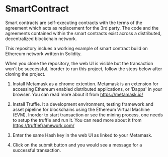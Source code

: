 # SmartContract

Smart contracts are self-executing contracts with the terms of the agreement which acts as replacement for the 3rd party. The code and the agreements contained within the smart contracts exist across a distributed, decentralized blockchain network.

This repository inclues a working example of smart contract build on Ethereum network written in Solidity.

When you clone the repository, the web UI is visible but the transaction won't be successful.
Inorder to run this project, follow the steps below after cloning the project.
1) Install Metamask as a chrome extention.
   Metamask is an extension for accessing Ethereum enabled distributed applications, or 'Dapps' in your browser. You can read      more about it from https://metamask.io/

2) Install Truffle.
   It a development environment, testing framework and asset pipeline for blockchains using the Ethereum Virtual Machine (EVM).
   Inorder to start transaction or see the mining process, one needs to setup the truffle and run it. You can read more about it from https://truffleframework.com/
   
3) Enter the same Hash key in the web UI as linked to your Metamask.
4) Click on the submit button and you would see a message for a successful transaction.

